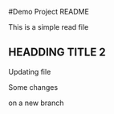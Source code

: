 #Demo Project README

This is a simple read file

## HEADDING TITLE 2

Updating file

Some changes

on a new branch
